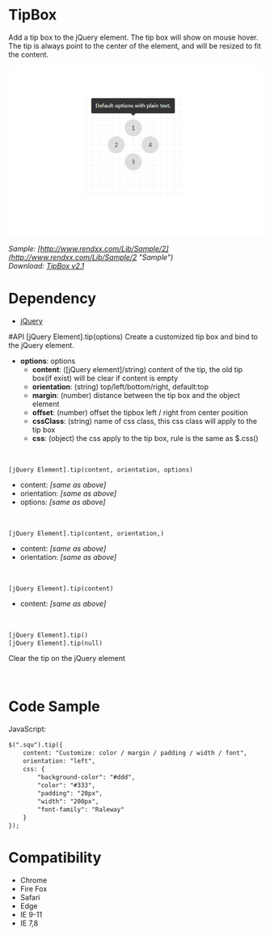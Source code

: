 # TipBox
Add a tip box to the jQuery element. The tip box will show on mouse hover.  
The tip is always point to the center of the element, and will be resized to fit the content.    

![preview](https://raw.githubusercontent.com/Rendxx/TipBox/master/preview.png "Preview")

*Sample: [http://www.rendxx.com/Lib/Sample/2](http://www.rendxx.com/Lib/Sample/2 "Sample")*  
*Download: [TipBox v2.1](https://github.com/Rendxx/TipBox/releases/tag/2.1 "Download")*

# Dependency
- [jQuery][]

#API
    [jQuery Element].tip(options)
Create a customized tip box and bind to the jQuery element. 

- **options**: options
  + **content**: ([jQuery element]/string) content of the tip, the old tip box(if exist) will be clear if content is empty
  + **orientation**: (string) top/left/bottom/right, default:top
  + **margin**: (number) distance between the tip box and the object element
  + **offset**: (number) offset the tipbox left / right from center position
  + **cssClass**: (string) name of css class, this css class will apply to the tip box
  + **css**: (object) the css apply to the tip box, rule is the same as $.css()

<div><br></div>

    [jQuery Element].tip(content, orientation, options)

- content: *[same as above]*    
- orientation: *[same as above]*  
- options: *[same as above]* 

<div><br></div>

    [jQuery Element].tip(content, orientation,)

- content: *[same as above]*    
- orientation: *[same as above]*  

<div><br></div>

    [jQuery Element].tip(content)

- content: *[same as above]*    

<div><br></div>

    [jQuery Element].tip()
    [jQuery Element].tip(null)

Clear the tip on the jQuery element

<div><br></div>

# Code Sample
JavaScript:

    $(".squ").tip({
        content: "Customize: color / margin / padding / width / font",
        orientation: "left",
        css: {
            "background-color": "#ddd",
            "color": "#333",
            "padding": "20px",
            "width": "200px",
            "font-family": "Raleway"
        }
    });

# Compatibility
- Chrome
- Fire Fox
- Safari
- Edge
- IE 9-11
- IE 7,8

[jQuery]: https://jquery.com/ "jQuery Home Page"